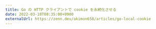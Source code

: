 ```yaml
---
title: Go の HTTP クライアントで cookie を永続化させる
date: 2022-03-18T08:35:00+0900
externalUrl: https://zenn.dev/akimon658/articles/go-local-cookie
---
```

